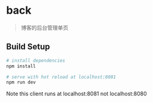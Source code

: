 # back

> 博客的后台管理单页

## Build Setup

``` bash
# install dependencies
npm install

# serve with hot reload at localhost:8081
npm run dev

```

Note this client runs at localhost:8081 not localhost:8080